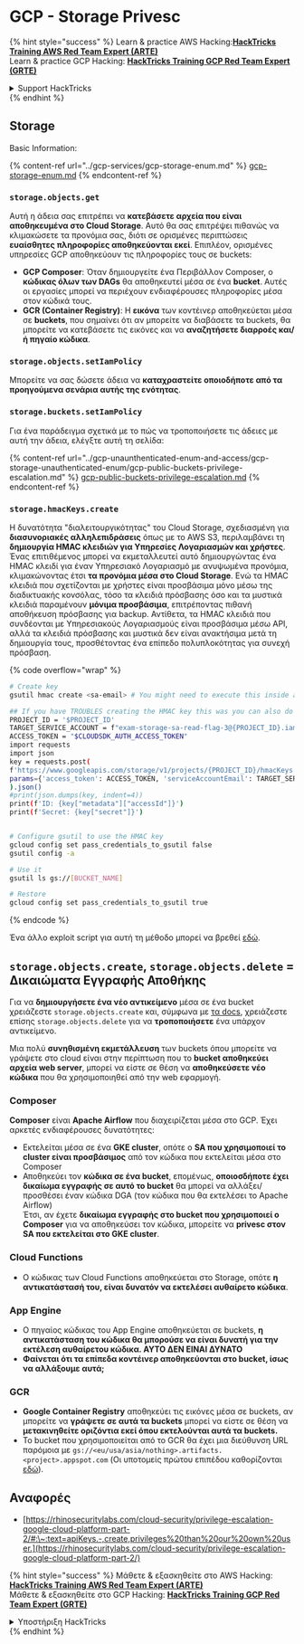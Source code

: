 # GCP - Storage Privesc

{% hint style="success" %}
Learn & practice AWS Hacking:<img src="../../../.gitbook/assets/image.png" alt="" data-size="line">[**HackTricks Training AWS Red Team Expert (ARTE)**](https://training.hacktricks.xyz/courses/arte)<img src="../../../.gitbook/assets/image.png" alt="" data-size="line">\
Learn & practice GCP Hacking: <img src="../../../.gitbook/assets/image (2).png" alt="" data-size="line">[**HackTricks Training GCP Red Team Expert (GRTE)**<img src="../../../.gitbook/assets/image (2).png" alt="" data-size="line">](https://training.hacktricks.xyz/courses/grte)

<details>

<summary>Support HackTricks</summary>

* Check the [**subscription plans**](https://github.com/sponsors/carlospolop)!
* **Join the** 💬 [**Discord group**](https://discord.gg/hRep4RUj7f) or the [**telegram group**](https://t.me/peass) or **follow** us on **Twitter** 🐦 [**@hacktricks\_live**](https://twitter.com/hacktricks\_live)**.**
* **Share hacking tricks by submitting PRs to the** [**HackTricks**](https://github.com/carlospolop/hacktricks) and [**HackTricks Cloud**](https://github.com/carlospolop/hacktricks-cloud) github repos.

</details>
{% endhint %}

## Storage

Basic Information:

{% content-ref url="../gcp-services/gcp-storage-enum.md" %}
[gcp-storage-enum.md](../gcp-services/gcp-storage-enum.md)
{% endcontent-ref %}

### `storage.objects.get`

Αυτή η άδεια σας επιτρέπει να **κατεβάσετε αρχεία που είναι αποθηκευμένα στο Cloud Storage**. Αυτό θα σας επιτρέψει πιθανώς να κλιμακώσετε τα προνόμια σας, διότι σε ορισμένες περιπτώσεις **ευαίσθητες πληροφορίες αποθηκεύονται εκεί**. Επιπλέον, ορισμένες υπηρεσίες GCP αποθηκεύουν τις πληροφορίες τους σε buckets:

* **GCP Composer**: Όταν δημιουργείτε ένα Περιβάλλον Composer, ο **κώδικας όλων των DAGs** θα αποθηκευτεί μέσα σε ένα **bucket**. Αυτές οι εργασίες μπορεί να περιέχουν ενδιαφέρουσες πληροφορίες μέσα στον κώδικά τους.
* **GCR (Container Registry)**: Η **εικόνα** των κοντέινερ αποθηκεύεται μέσα σε **buckets**, που σημαίνει ότι αν μπορείτε να διαβάσετε τα buckets, θα μπορείτε να κατεβάσετε τις εικόνες και να **αναζητήσετε διαρροές και/ή πηγαίο κώδικα**.

### `storage.objects.setIamPolicy`

Μπορείτε να σας δώσετε άδεια να **καταχραστείτε οποιοδήποτε από τα προηγούμενα σενάρια αυτής της ενότητας**.

### **`storage.buckets.setIamPolicy`**

Για ένα παράδειγμα σχετικά με το πώς να τροποποιήσετε τις άδειες με αυτή την άδεια, ελέγξτε αυτή τη σελίδα:

{% content-ref url="../gcp-unaunthenticated-enum-and-access/gcp-storage-unauthenticated-enum/gcp-public-buckets-privilege-escalation.md" %}
[gcp-public-buckets-privilege-escalation.md](../gcp-unaunthenticated-enum-and-access/gcp-storage-unauthenticated-enum/gcp-public-buckets-privilege-escalation.md)
{% endcontent-ref %}

### `storage.hmacKeys.create`

Η δυνατότητα "διαλειτουργικότητας" του Cloud Storage, σχεδιασμένη για **διασυνοριακές αλληλεπιδράσεις** όπως με το AWS S3, περιλαμβάνει τη **δημιουργία HMAC κλειδιών για Υπηρεσίες Λογαριασμών και χρήστες**. Ένας επιτιθέμενος μπορεί να εκμεταλλευτεί αυτό δημιουργώντας ένα HMAC κλειδί για έναν Υπηρεσιακό Λογαριασμό με ανυψωμένα προνόμια, κλιμακώνοντας έτσι **τα προνόμια μέσα στο Cloud Storage**. Ενώ τα HMAC κλειδιά που σχετίζονται με χρήστες είναι προσβάσιμα μόνο μέσω της διαδικτυακής κονσόλας, τόσο τα κλειδιά πρόσβασης όσο και τα μυστικά κλειδιά παραμένουν **μόνιμα προσβάσιμα**, επιτρέποντας πιθανή αποθήκευση πρόσβασης για backup. Αντίθετα, τα HMAC κλειδιά που συνδέονται με Υπηρεσιακούς Λογαριασμούς είναι προσβάσιμα μέσω API, αλλά τα κλειδιά πρόσβασης και μυστικά δεν είναι ανακτήσιμα μετά τη δημιουργία τους, προσθέτοντας ένα επίπεδο πολυπλοκότητας για συνεχή πρόσβαση.

{% code overflow="wrap" %}
```bash
# Create key
gsutil hmac create <sa-email> # You might need to execute this inside a VM instance

## If you have TROUBLES creating the HMAC key this was you can also do it contacting the API directly:
PROJECT_ID = '$PROJECT_ID'
TARGET_SERVICE_ACCOUNT = f"exam-storage-sa-read-flag-3@{PROJECT_ID}.iam.gserviceaccount.com"
ACCESS_TOKEN = "$CLOUDSDK_AUTH_ACCESS_TOKEN"
import requests
import json
key = requests.post(
f'https://www.googleapis.com/storage/v1/projects/{PROJECT_ID}/hmacKeys',
params={'access_token': ACCESS_TOKEN, 'serviceAccountEmail': TARGET_SERVICE_ACCOUNT}
).json()
#print(json.dumps(key, indent=4))
print(f'ID: {key["metadata"]["accessId"]}')
print(f'Secret: {key["secret"]}')


# Configure gsutil to use the HMAC key
gcloud config set pass_credentials_to_gsutil false
gsutil config -a

# Use it
gsutil ls gs://[BUCKET_NAME]

# Restore
gcloud config set pass_credentials_to_gsutil true
```
{% endcode %}

Ένα άλλο exploit script για αυτή τη μέθοδο μπορεί να βρεθεί [εδώ](https://github.com/RhinoSecurityLabs/GCP-IAM-Privilege-Escalation/blob/master/ExploitScripts/storage.hmacKeys.create.py).

## `storage.objects.create`, `storage.objects.delete` = Δικαιώματα Εγγραφής Αποθήκης

Για να **δημιουργήσετε ένα νέο αντικείμενο** μέσα σε ένα bucket χρειάζεστε `storage.objects.create` και, σύμφωνα με [τα docs](https://cloud.google.com/storage/docs/access-control/iam-permissions#object\_permissions), χρειάζεστε επίσης `storage.objects.delete` για να **τροποποιήσετε** ένα υπάρχον αντικείμενο.

Μια πολύ **συνηθισμένη εκμετάλλευση** των buckets όπου μπορείτε να γράψετε στο cloud είναι στην περίπτωση που το **bucket αποθηκεύει αρχεία web server**, μπορεί να είστε σε θέση να **αποθηκεύσετε νέο κώδικα** που θα χρησιμοποιηθεί από την web εφαρμογή.

### Composer

**Composer** είναι **Apache Airflow** που διαχειρίζεται μέσα στο GCP. Έχει αρκετές ενδιαφέρουσες δυνατότητες:

* Εκτελείται μέσα σε ένα **GKE cluster**, οπότε ο **SA που χρησιμοποιεί το cluster είναι προσβάσιμος** από τον κώδικα που εκτελείται μέσα στο Composer
* Αποθηκεύει τον **κώδικα σε ένα bucket**, επομένως, **οποιοσδήποτε έχει δικαίωμα εγγραφής σε αυτό το bucket** θα μπορεί να αλλάξει/προσθέσει έναν κώδικα DGA (τον κώδικα που θα εκτελέσει το Apache Airflow)\
Έτσι, αν έχετε **δικαίωμα εγγραφής στο bucket που χρησιμοποιεί ο Composer** για να αποθηκεύσει τον κώδικα, μπορείτε να **privesc στον SA που εκτελείται στο GKE cluster**.

### Cloud Functions

* Ο κώδικας των Cloud Functions αποθηκεύεται στο Storage, οπότε **η αντικατάστασή του, είναι δυνατόν να εκτελέσει αυθαίρετο κώδικα**.

### App Engine

* Ο πηγαίος κώδικας του App Engine αποθηκεύεται σε buckets, **η αντικατάσταση του κώδικα θα μπορούσε να είναι δυνατή για την εκτέλεση αυθαίρετου κώδικα. ΑΥΤΟ ΔΕΝ ΕΙΝΑΙ ΔΥΝΑΤΟ**
* **Φαίνεται ότι τα επίπεδα κοντέινερ αποθηκεύονται στο bucket, ίσως να αλλάξουμε αυτά;**

### GCR

* **Google Container Registry** αποθηκεύει τις εικόνες μέσα σε buckets, αν μπορείτε να **γράψετε σε αυτά τα buckets** μπορεί να είστε σε θέση να **μετακινηθείτε οριζόντια εκεί όπου εκτελούνται αυτά τα buckets.**
* Το bucket που χρησιμοποιείται από το GCR θα έχει μια διεύθυνση URL παρόμοια με `gs://<eu/usa/asia/nothing>.artifacts.<project>.appspot.com` (Οι υποτομείς πρώτου επιπέδου καθορίζονται [εδώ](https://cloud.google.com/container-registry/docs/pushing-and-pulling)).

## **Αναφορές**

* [https://rhinosecuritylabs.com/cloud-security/privilege-escalation-google-cloud-platform-part-2/#:\~:text=apiKeys.-,create,privileges%20than%20our%20own%20user.](https://rhinosecuritylabs.com/cloud-security/privilege-escalation-google-cloud-platform-part-2/)

{% hint style="success" %}
Μάθετε & εξασκηθείτε στο AWS Hacking:<img src="../../../.gitbook/assets/image.png" alt="" data-size="line">[**HackTricks Training AWS Red Team Expert (ARTE)**](https://training.hacktricks.xyz/courses/arte)<img src="../../../.gitbook/assets/image.png" alt="" data-size="line">\
Μάθετε & εξασκηθείτε στο GCP Hacking: <img src="../../../.gitbook/assets/image (2).png" alt="" data-size="line">[**HackTricks Training GCP Red Team Expert (GRTE)**<img src="../../../.gitbook/assets/image (2).png" alt="" data-size="line">](https://training.hacktricks.xyz/courses/grte)

<details>

<summary>Υποστήριξη HackTricks</summary>

* Ελέγξτε τα [**σχέδια συνδρομής**](https://github.com/sponsors/carlospolop)!
* **Εγγραφείτε στην** 💬 [**ομάδα Discord**](https://discord.gg/hRep4RUj7f) ή στην [**ομάδα telegram**](https://t.me/peass) ή **ακολουθήστε** μας στο **Twitter** 🐦 [**@hacktricks\_live**](https://twitter.com/hacktricks\_live)**.**
* **Μοιραστείτε κόλπα hacking υποβάλλοντας PRs στα** [**HackTricks**](https://github.com/carlospolop/hacktricks) και [**HackTricks Cloud**](https://github.com/carlospolop/hacktricks-cloud) github repos.

</details>
{% endhint %}
